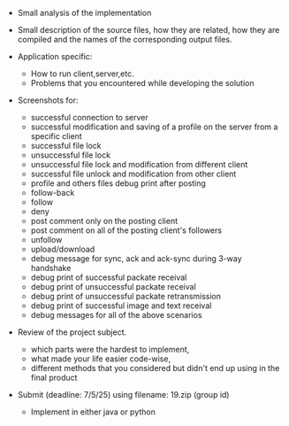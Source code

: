 - Small analysis of the implementation

- Small description of the source files, how they are related, how they are compiled and the names of the corresponding output files.

- Application specific:
    - How to run client,server,etc.
    - Problems that you encountered while developing the solution
 
- Screenshots for:
    - successful connection to server
    - successful modification and saving of a profile on the server from a specific client
    - successful file lock
    - unsuccessful file lock
    - unsuccessful file lock and modification from different client
    - successful file unlock and modification from other client
    - profile and others files debug print after posting
    - follow-back
    - follow
    - deny
    - post comment only on the posting client
    - post comment on all of the posting client's followers
    - unfollow
    - upload/download
    - debug message for sync, ack and ack-sync during 3-way handshake
    - debug print of successful packate receival
    - debug print of unsuccessful packate receival
    - debug print of unsuccessful packate retransmission
    - debug print of successful image and text receival
    - debug messages for all of the above scenarios

- Review of the project subject. 
    - which parts were the hardest to implement,
    - what made your life easier code-wise,
    - different methods that you considered but didn't end up using in the final product

- Submit (deadline: 7/5/25) using filename: 19.zip (group id)
    - Implement in either java or python

